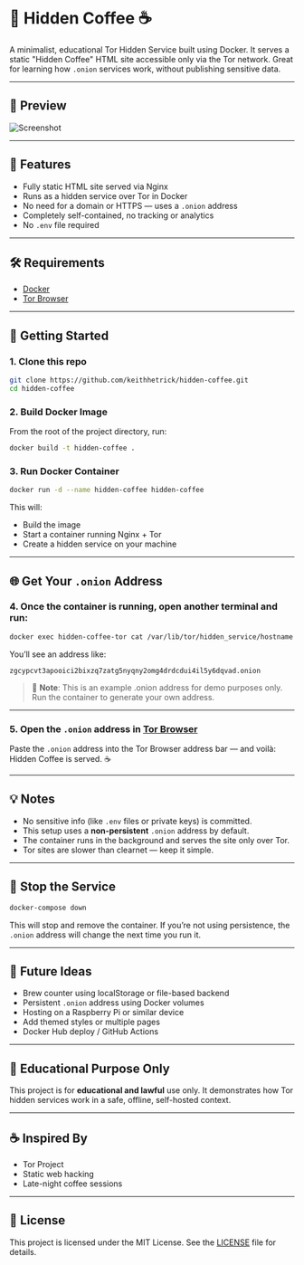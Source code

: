 # 🧅 Hidden Coffee ☕

A minimalist, educational Tor Hidden Service built using Docker. It serves a static "Hidden Coffee" HTML site accessible only via the Tor network. Great for learning how `.onion` services work, without publishing sensitive data.

---

## 📸 Preview

![Screenshot](./screenshot.png) <!-- Optional if you want to add a screenshot -->

---

## 🔧 Features

- Fully static HTML site served via Nginx
- Runs as a hidden service over Tor in Docker
- No need for a domain or HTTPS — uses a `.onion` address
- Completely self-contained, no tracking or analytics
- No `.env` file required

---

## 🛠️ Requirements

- [Docker](https://www.docker.com/)
- [Tor Browser](https://www.torproject.org/)

---

## 🚀 Getting Started

### 1. Clone this repo

```bash
git clone https://github.com/keithhetrick/hidden-coffee.git
cd hidden-coffee
```

### 2. Build Docker Image

From the root of the project directory, run:

```bash
docker build -t hidden-coffee .
```

### 3. Run Docker Container

```bash
docker run -d --name hidden-coffee hidden-coffee
```

This will:
- Build the image
- Start a container running Nginx + Tor
- Create a hidden service on your machine

---

## 🌐 Get Your `.onion` Address

### 4. Once the container is running, open another terminal and run:

```bash
docker exec hidden-coffee-tor cat /var/lib/tor/hidden_service/hostname
```

You’ll see an address like:

```text
zgcypcvt3apooici2bixzq7zatg5nyqny2omg4drdcdui4il5y6dqvad.onion
```

> 📌 **Note**: This is an example .onion address for demo purposes only. Run the container to generate your own address.

---

### 5. Open the `.onion` address in [Tor Browser](https://www.torproject.org/)

Paste the `.onion` address into the Tor Browser address bar — and voilà: Hidden Coffee is served. ☕

---

## 💡 Notes

- No sensitive info (like `.env` files or private keys) is committed.
- This setup uses a **non-persistent** `.onion` address by default.
- The container runs in the background and serves the site only over Tor.
- Tor sites are slower than clearnet — keep it simple.

---

## 🛑 Stop the Service

```bash
docker-compose down
```

This will stop and remove the container. If you’re not using persistence, the `.onion` address will change the next time you run it.

---

## 🧪 Future Ideas

- Brew counter using localStorage or file-based backend
- Persistent `.onion` address using Docker volumes
- Hosting on a Raspberry Pi or similar device
- Add themed styles or multiple pages
- Docker Hub deploy / GitHub Actions

---

## 🧠 Educational Purpose Only

This project is for **educational and lawful** use only. It demonstrates how Tor hidden services work in a safe, offline, self-hosted context.

---

## ☕ Inspired By

- Tor Project
- Static web hacking
- Late-night coffee sessions

---

## 📄 License

This project is licensed under the MIT License. See the [LICENSE](./LICENSE) file for details.
